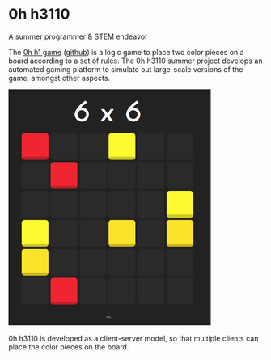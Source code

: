 # 0h h3110

A summer programmer &amp; STEM endeavor

The [0h h1 game][ohhi] ([github][ohhi-github]) is a logic game to place two color pieces on a board according to a set of rules.  The 0h h3110 summer project develops an automated gaming platform to simulate out large-scale versions of the game, amongst other aspects.

![0h h1 board as shown on their website](/docs/0hh1-screenshot-small.png?raw=true)

0h h3110 is developed as a client-server model, so that multiple clients can place the color pieces on the board.  


[ohhi]: http://0hh1.com/
[ohhi-github]: https://github.com/Q42/0hh1
